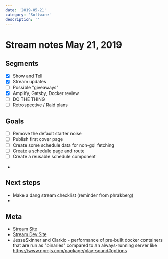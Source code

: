 ```yaml
---
date: '2019-05-21'
category: 'Software'
description: ''
---
```


# Stream notes May 21, 2019

## Segments

- [x] Show and Tell
- [x] Stream updates
- [ ] Possible "giveaways"
- [x] Amplify, Gatsby, Docker review
- [ ] DO THE THING
- [ ] Retrospective / Raid plans

## Goals

- [ ] Remove the default starter noise
- [ ] Publish first cover page
- [ ] Create some schedule data for non-gql fetching
- [ ] Create a schedule page and route
- [ ] Create a reusable schedule component
-

## Next steps

- Make a dang stream checklist (reminder from phrakberg)
-

## Meta

- [Stream Site](https://roberttables.com)
- [Stream Dev Site](https://dev.roberttables.com)
- JesseSkinner and Clarkio - performance of pre-built docker containers that are run as "binaries" compared to an always-running server like https://www.npmjs.com/package/play-sound#options
